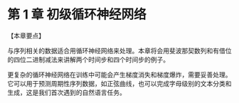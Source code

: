 
# 第 1 章 初级循环神经网络

【本章要点】

与序列相关的数据适合用循环神经网络来处理。本章将会用斐波那契数列和有借位的四位二进制减法来讲解两个时间步和四个时间步的例子。

更复杂的循环神经网络在训练中可能会产生梯度消失和梯度爆炸，需要妥善处理。它可以用于预测周期性序列数据，如正弦曲线，也可以完成字母级别的文本分类和生成，这是我们首次遇到的自然语言任务。
